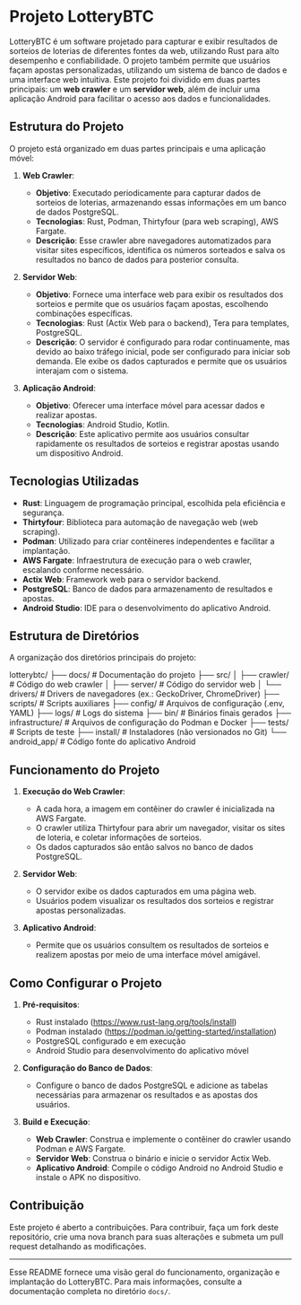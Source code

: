 # Projeto LotteryBTC

LotteryBTC é um software projetado para capturar e exibir resultados de sorteios de loterias de 
diferentes fontes da web, utilizando Rust para alto desempenho e confiabilidade. O projeto também 
permite que usuários façam apostas personalizadas, utilizando um sistema de banco de dados e uma 
interface web intuitiva. Este projeto foi dividido em duas partes principais: um **web crawler** 
e um **servidor web**, além de incluir uma aplicação Android para facilitar o acesso aos dados e 
funcionalidades.

## Estrutura do Projeto

O projeto está organizado em duas partes principais e uma aplicação móvel:

1. **Web Crawler**: 
   - **Objetivo**: Executado periodicamente para capturar dados de sorteios de loterias, 
     armazenando essas informações em um banco de dados PostgreSQL.
   - **Tecnologias**: Rust, Podman, Thirtyfour (para web scraping), AWS Fargate.
   - **Descrição**: Esse crawler abre navegadores automatizados para visitar sites específicos, 
     identifica os números sorteados e salva os resultados no banco de dados para posterior consulta.

2. **Servidor Web**:
   - **Objetivo**: Fornece uma interface web para exibir os resultados dos sorteios e permite que os 
     usuários façam apostas, escolhendo combinações específicas.
   - **Tecnologias**: Rust (Actix Web para o backend), Tera para templates, PostgreSQL.
   - **Descrição**: O servidor é configurado para rodar continuamente, mas devido ao baixo tráfego 
     inicial, pode ser configurado para iniciar sob demanda. Ele exibe os dados capturados e permite 
     que os usuários interajam com o sistema.

3. **Aplicação Android**:
   - **Objetivo**: Oferecer uma interface móvel para acessar dados e realizar apostas.
   - **Tecnologias**: Android Studio, Kotlin.
   - **Descrição**: Este aplicativo permite aos usuários consultar rapidamente os resultados de 
     sorteios e registrar apostas usando um dispositivo Android.

## Tecnologias Utilizadas

- **Rust**: Linguagem de programação principal, escolhida pela eficiência e segurança.
- **Thirtyfour**: Biblioteca para automação de navegação web (web scraping).
- **Podman**: Utilizado para criar contêineres independentes e facilitar a implantação.
- **AWS Fargate**: Infraestrutura de execução para o web crawler, escalando conforme necessário.
- **Actix Web**: Framework web para o servidor backend.
- **PostgreSQL**: Banco de dados para armazenamento de resultados e apostas.
- **Android Studio**: IDE para o desenvolvimento do aplicativo Android.

## Estrutura de Diretórios

A organização dos diretórios principais do projeto:

lotterybtc/ 
├── docs/ # Documentação do projeto 
├── src/ 
│ ├── crawler/ # Código do web crawler 
│ ├── server/ # Código do servidor web 
│ └── drivers/ # Drivers de navegadores (ex.: GeckoDriver, ChromeDriver) 
├── scripts/ # Scripts auxiliares 
├── config/ # Arquivos de configuração (.env, YAML) 
├── logs/ # Logs do sistema 
├── bin/ # Binários finais gerados 
├── infrastructure/ # Arquivos de configuração do Podman e Docker 
├── tests/ # Scripts de teste 
├── install/ # Instaladores (não versionados no Git) 
└── android_app/ # Código fonte do aplicativo Android

## Funcionamento do Projeto

1. **Execução do Web Crawler**:
   - A cada hora, a imagem em contêiner do crawler é inicializada na AWS Fargate.
   - O crawler utiliza Thirtyfour para abrir um navegador, visitar os sites de loteria, e coletar 
     informações de sorteios.
   - Os dados capturados são então salvos no banco de dados PostgreSQL.

2. **Servidor Web**:
   - O servidor exibe os dados capturados em uma página web.
   - Usuários podem visualizar os resultados dos sorteios e registrar apostas personalizadas.

3. **Aplicativo Android**:
   - Permite que os usuários consultem os resultados de sorteios e realizem apostas por meio de uma 
     interface móvel amigável.

## Como Configurar o Projeto

1. **Pré-requisitos**:
   - Rust instalado (https://www.rust-lang.org/tools/install)
   - Podman instalado (https://podman.io/getting-started/installation)
   - PostgreSQL configurado e em execução
   - Android Studio para desenvolvimento do aplicativo móvel

2. **Configuração do Banco de Dados**:
   - Configure o banco de dados PostgreSQL e adicione as tabelas necessárias para armazenar os 
     resultados e as apostas dos usuários.

3. **Build e Execução**:
   - **Web Crawler**: Construa e implemente o contêiner do crawler usando Podman e AWS Fargate.
   - **Servidor Web**: Construa o binário e inicie o servidor Actix Web.
   - **Aplicativo Android**: Compile o código Android no Android Studio e instale o APK no dispositivo.

## Contribuição

Este projeto é aberto a contribuições. Para contribuir, faça um fork deste repositório, crie uma 
nova branch para suas alterações e submeta um pull request detalhando as modificações.

---

Esse README fornece uma visão geral do funcionamento, organização e implantação do LotteryBTC. 
Para mais informações, consulte a documentação completa no diretório `docs/`.